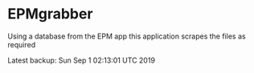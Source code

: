 # EPMgrabber
Using a database from the EPM app this application scrapes the files as required


Latest backup: Sun Sep 1 02:13:01 UTC 2019
